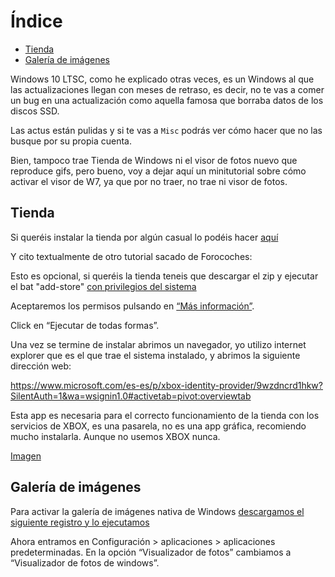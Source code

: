 # Índice

- [Tienda](#Tienda)
- [Galería de imágenes](#Galería-de-imágenes)

Windows 10 LTSC, como he explicado otras veces, es un Windows al que las actualizaciones llegan con meses de retraso, es decir, no te vas a comer un bug en una actualización como aquella famosa que borraba datos de los discos SSD.

Las actus están pulidas y si te vas a `Misc` podrás ver cómo hacer que no las busque por su propia cuenta.

Bien, tampoco trae Tienda de Windows ni el visor de fotos nuevo que reproduce gifs, pero bueno, voy a dejar aquí un minitutorial sobre cómo activar el visor de W7, ya que por no traer, no trae ni visor de fotos.

## Tienda

Si queréis instalar la tienda por algún casual lo podéis hacer [aquí](https://mega.nz/file/AR9jDQiA#8G8HEQZTXX1nViPnKpdrT7GUDCl_9z_SX8_jH91sLKs)

Y cito textualmente de otro tutorial sacado de Forocoches:

Esto es opcional, si queréis la tienda teneis que descargar el zip y ejecutar el bat "add-store" [con privilegios del sistema](https://i.gyazo.com/9351f9af19295be043cc630c12368c6d.png)

Aceptaremos los permisos pulsando en [“Más información”](https://i.gyazo.com/099bca1b1563b127ad6432c4f2a1a76c.png).

Click en “Ejecutar de todas formas”.

Una vez se termine de instalar abrimos un navegador, yo utilizo internet explorer que es el que trae el sistema instalado, y abrimos la siguiente dirección web:

https://www.microsoft.com/es-es/p/xbox-identity-provider/9wzdncrd1hkw?SilentAuth=1&wa=wsignin1.0#activetab=pivot:overviewtab

Esta app es necesaria para el correcto funcionamiento de la tienda con los servicios de XBOX, es una pasarela, no es una app gráfica, recomiendo mucho instalarla. Aunque no usemos XBOX nunca.

[Imagen](https://i.gyazo.com/b2f5335687f0e6a235fd0dc8abbfd935.png)

## Galería de imágenes

Para activar la galería de imágenes nativa de Windows [descargamos el siguiente registro y lo ejecutamos](https://mega.nz/file/gENDlBII#h5euasFF_QO2GzZlQ37amym_J7lszbGjU15Byd4fQxQ)

Ahora entramos en Configuración > aplicaciones > aplicaciones predeterminadas.
En la opción “Visualizador de fotos” cambiamos a “Visualizador de fotos de windows”.


